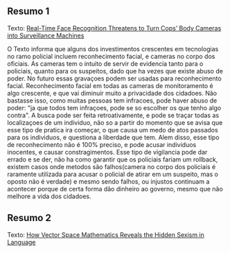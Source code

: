 ## Resumo 1
Texto: [Real-Time Face Recognition Threatens to Turn Cops’ Body Cameras into Surveillance Machines](https://theintercept.com/2017/03/22/real-time-face-recognition-threatens-to-turn-cops-body-cameras-into-surveillance-machines/)

O Texto informa que alguns dos investimentos crescentes em tecnologias no ramo policial incluem reconhecimento facial, e cameras no corpo dos oficiais. As cameras tem o intuito de servir de evidencia tanto para o policiais, quanto para os suspeitos, dado que ha vezes que existe abuso de poder. No futuro essas gravaçoes podem ser usadas para reconhecimento facial. Reconhecimento facial em todas as cameras de monitoramento é algo crescente, e que vai diminuir muito a privacidade dos cidadoes. Não bastasse isso, como muitas pessoas tem infracoes, pode haver abuso de poder: "ja que todos tem infraçoes, pode se so escolher os que tenho algo contra". A busca pode ser feita retroativamente, e pode se traçar todas as localizaçoes de um individuo, não so a partir do momento que se avisa que esse tipo de pratica ira começar, o que causa um medo de atos passados para os individuos, e questiona a liberdade que tem. Alem disso, esse tipo de reconhecimento não é 100% preciso, e pode acusar individuos inocentes, e causar constragimentos. Esse tipo de vigilancia pode dar errado e se der, não ha como garantir que os policiais fariam um rollback, existem casos onde metodos são falhos(camera no corpo dos policiais é raramente utilizada para acusar o policial de atirar em um suspeito, mas o oposto não é verdade) e mesmo sendo falhos, ou injustos continuam a acontecer porque de certa forma dão dinheiro ao governo, mesmo que não melhore a vida dos cidadoes. 

## Resumo 2
Texto: [How Vector Space Mathematics Reveals the Hidden Sexism in Language](https://www.technologyreview.com/s/602025/how-vector-space-mathematics-reveals-the-hidden-sexism-in-language/)

